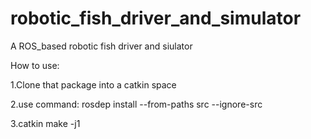 # robotic_fish_driver_and_simulator
A ROS_based robotic fish driver and siulator




How to use:

  1.Clone that package into a catkin space 
  
  2.use command:   rosdep install --from-paths src --ignore-src
  
  3.catkin make -j1
